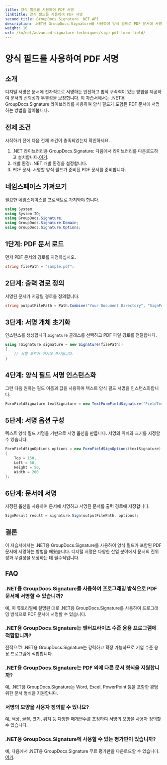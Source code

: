 ```yaml
---
title: 양식 필드를 사용하여 PDF 서명
linktitle: 양식 필드를 사용하여 PDF 서명
second_title: GroupDocs.Signature .NET API
description: .NET용 GroupDocs.Signature를 사용하여 양식 필드로 PDF 문서에 서명하는 방법을 알아보세요. 문서의 진위성과 무결성을 손쉽게 보장하세요.
weight: 10
url: /ko/net/advanced-signature-techniques/sign-pdf-form-field/
---
```


# 양식 필드를 사용하여 PDF 서명

## 소개
디지털 서명은 문서에 전자적으로 서명하는 안전하고 법적 구속력이 있는 방법을 제공하여 문서의 신뢰성과 무결성을 보장합니다. 이 자습서에서는 .NET용 GroupDocs.Signature 라이브러리를 사용하여 양식 필드가 포함된 PDF 문서에 서명하는 방법을 알아봅니다.
## 전제 조건
시작하기 전에 다음 전제 조건이 충족되었는지 확인하세요.
1.  .NET 라이브러리용 GroupDocs.Signature: 다음에서 라이브러리를 다운로드하고 설치합니다.[여기](https://releases.groupdocs.com/signature/net/).
2. 개발 환경: .NET 개발 환경을 설정합니다.
3. PDF 문서: 서명할 양식 필드가 준비된 PDF 문서를 준비합니다.

## 네임스페이스 가져오기
필요한 네임스페이스를 프로젝트로 가져와야 합니다.
```csharp
using System;
using System.IO;
using GroupDocs.Signature;
using GroupDocs.Signature.Domain;
using GroupDocs.Signature.Options;
```
## 1단계: PDF 문서 로드
먼저 PDF 문서의 경로를 지정하십시오.
```csharp
string filePath = "sample.pdf";
```
## 2단계: 출력 경로 정의
서명된 문서가 저장될 경로를 정의합니다.
```csharp
string outputFilePath = Path.Combine("Your Document Directory", "SignPdfWithFormField", "SignedWithFormField.pdf");
```
## 3단계: 서명 개체 초기화
 인스턴스를 생성합니다.`Signature` 클래스를 선택하고 PDF 파일 경로를 전달합니다.
```csharp
using (Signature signature = new Signature(filePath))
{
    // 서명 코드가 여기에 표시됩니다.
}
```
## 4단계: 양식 필드 서명 인스턴스화
그런 다음 원하는 필드 이름과 값을 사용하여 텍스트 양식 필드 서명을 인스턴스화합니다.
```csharp
FormFieldSignature textSignature = new TextFormFieldSignature("FieldText", "Value1");
```
## 5단계: 서명 옵션 구성
텍스트 양식 필드 서명을 기반으로 서명 옵션을 만듭니다. 서명의 위치와 크기를 지정할 수 있습니다.
```csharp
FormFieldSignOptions options = new FormFieldSignOptions(textSignature)
{
    Top = 150,
    Left = 50,
    Height = 50,
    Width = 200
};
```
## 6단계: 문서에 서명
지정된 옵션을 사용하여 문서에 서명하고 서명된 문서를 출력 경로에 저장합니다.
```csharp
SignResult result = signature.Sign(outputFilePath, options);
```

## 결론
이 자습서에서는 .NET용 GroupDocs.Signature를 사용하여 양식 필드가 포함된 PDF 문서에 서명하는 방법을 배웠습니다. 디지털 서명은 다양한 산업 분야에서 문서의 진위성과 무결성을 보장하는 데 필수적입니다.
## FAQ
### .NET용 GroupDocs.Signature를 사용하여 프로그래밍 방식으로 PDF 문서에 서명할 수 있습니까?
예, 이 튜토리얼에 설명된 대로 .NET용 GroupDocs.Signature를 사용하여 프로그래밍 방식으로 PDF 문서에 서명할 수 있습니다.
### .NET용 GroupDocs.Signature는 엔터프라이즈 수준 응용 프로그램에 적합합니까?
전적으로! .NET용 GroupDocs.Signature는 강력하고 확장 가능하므로 기업 수준 응용 프로그램에 적합합니다.
### .NET용 GroupDocs.Signature는 PDF 외에 다른 문서 형식을 지원합니까?
예, .NET용 GroupDocs.Signature는 Word, Excel, PowerPoint 등을 포함한 광범위한 문서 형식을 지원합니다.
### 서명의 모양을 사용자 정의할 수 있나요?
예, 색상, 글꼴, 크기, 위치 등 다양한 매개변수를 조정하여 서명의 모양을 사용자 정의할 수 있습니다.
### .NET용 GroupDocs.Signature에 사용할 수 있는 평가판이 있습니까?
 예, 다음에서 .NET용 GroupDocs.Signature 무료 평가판을 다운로드할 수 있습니다.[여기](https://releases.groupdocs.com/).